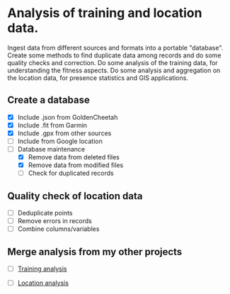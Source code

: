 
# Analysis of training and location data.

Ingest data from different sources and formats into a portable "database".
Create some methods to find duplicate data among records and do some quality checks
and correction.
Do some analysis of the training data, for understanding the fitness aspects.
Do some analysis and aggregation on the location data, for presence statistics and GIS
applications.

## Create a database

- [x] Include .json from GoldenCheetah
- [x] Include .fit from Garmin
- [x] Include .gpx from other sources
- [ ] Include from Google location
- [ ] Database maintenance
   - [x] Remove data from deleted files
   - [x] Remove data from modified files
   - [ ] Check for duplicated records

## Quality check of location data

- [ ] Deduplicate points
- [ ] Remove errors in records
- [ ] Combine columns/variables

## Merge analysis from my other projects

- [ ] [Training analysis](https://github.com/thanasisn/IStillBreakStuff/tree/main/training_analysis)
- [ ] [Location analysis](https://github.com/thanasisn/IStillBreakStuff/tree/main/gpx_tools/gpx_db)

